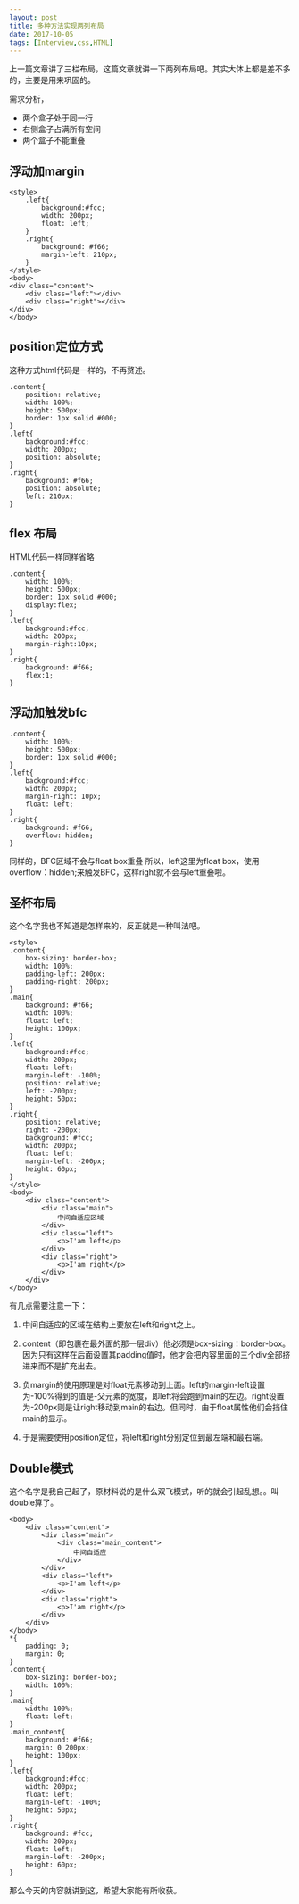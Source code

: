 ```yaml
---
layout: post
title: 多种方法实现两列布局
date: 2017-10-05
tags: [Interview,css,HTML]
---
```


上一篇文章讲了三栏布局，这篇文章就讲一下两列布局吧。其实大体上都是差不多的，主要是用来巩固的。

需求分析，

- 两个盒子处于同一行
- 右侧盒子占满所有空间
- 两个盒子不能重叠

## 浮动加margin

    <style>
        .left{
            background:#fcc;
            width: 200px;
            float: left;
        }
        .right{
            background: #f66;
            margin-left: 210px;
        }
    </style>
    <body>
    <div class="content">
        <div class="left"></div>
        <div class="right"></div>
    </div>    
    </body>

## position定位方式

这种方式html代码是一样的，不再赘述。

    .content{
        position: relative;
        width: 100%;
        height: 500px;
        border: 1px solid #000;
    }
    .left{
        background:#fcc;
        width: 200px;
        position: absolute;
    }
    .right{
        background: #f66;
        position: absolute;
        left: 210px;
    }

## flex 布局

HTML代码一样同样省略

    .content{
        width: 100%;
        height: 500px;
        border: 1px solid #000;
        display:flex;
    }
    .left{
        background:#fcc;
        width: 200px;
        margin-right:10px;
    }
    .right{
        background: #f66;
        flex:1;
    }

## 浮动加触发bfc

    .content{
        width: 100%;
        height: 500px;
        border: 1px solid #000;
    }
    .left{
        background:#fcc;
        width: 200px;
        margin-right: 10px;
        float: left;
    }
    .right{
        background: #f66;
        overflow: hidden;
    }

同样的，BFC区域不会与float box重叠 
所以，left这里为float box，使用overflow：hidden;来触发BFC，这样right就不会与left重叠啦。

## 圣杯布局

这个名字我也不知道是怎样来的，反正就是一种叫法吧。

    <style>
    .content{
        box-sizing: border-box;
        width: 100%;
        padding-left: 200px;
        padding-right: 200px;
    }
    .main{
        background: #f66;
        width: 100%;
        float: left;
        height: 100px;
    }
    .left{
        background:#fcc;
        width: 200px;
        float: left;
        margin-left: -100%;
        position: relative;
        left: -200px;
        height: 50px;
    }
    .right{
        position: relative;
        right: -200px;
        background: #fcc;
        width: 200px;
        float: left;
        margin-left: -200px;
        height: 60px;
    }
    </style>
    <body>
        <div class="content">
            <div class="main">
                中间自适应区域
            </div>
            <div class="left">
                <p>I'am left</p>
            </div>
            <div class="right">
                <p>I'am right</p>
            </div>
        </div>
    </body>
    
有几点需要注意一下： 
1. 中间自适应的区域在结构上要放在left和right之上。 

2. content（即包裹在最外面的那一层div）他必须是box-sizing：border-box。因为只有这样在后面设置其padding值时，他才会把内容里面的三个div全部挤进来而不是扩充出去。 

3. 负margin的使用原理是对float元素移动到上面。left的margin-left设置为-100%得到的值是-父元素的宽度，即left将会跑到main的左边。right设置为-200px则是让right移动到main的右边。但同时，由于float属性他们会挡住main的显示。 

4. 于是需要使用position定位，将left和right分别定位到最左端和最右端。

## Double模式

这个名字是我自己起了，原材料说的是什么双飞模式，听的就会引起乱想。。叫double算了。

    <body>
        <div class="content">
            <div class="main">
                <div class="main_content">
                    中间自适应
                </div>
            </div>
            <div class="left">
                <p>I'am left</p>
            </div>
            <div class="right">
                <p>I'am right</p>
            </div>
        </div>
    </body>
    *{
        padding: 0;
        margin: 0;
    }
    .content{
        box-sizing: border-box;
        width: 100%;
    }
    .main{
        width: 100%;
        float: left;
    }
    .main_content{
        background: #f66;
        margin: 0 200px;
        height: 100px;
    }
    .left{
        background:#fcc;
        width: 200px;
        float: left;
        margin-left: -100%;
        height: 50px;
    }
    .right{
        background: #fcc;
        width: 200px;
        float: left;
        margin-left: -200px;
        height: 60px;
    }

那么今天的内容就讲到这，希望大家能有所收获。
